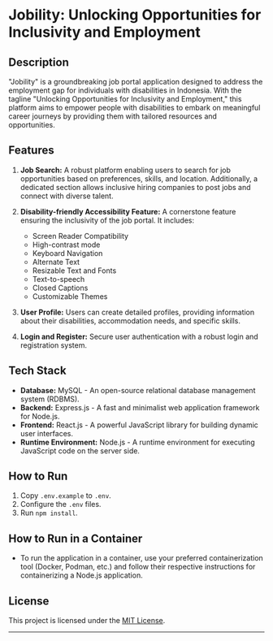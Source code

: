 # Jobility: Unlocking Opportunities for Inclusivity and Employment

## Description

"Jobility" is a groundbreaking job portal application designed to address the employment gap for individuals with disabilities in Indonesia. With the tagline "Unlocking Opportunities for Inclusivity and Employment," this platform aims to empower people with disabilities to embark on meaningful career journeys by providing them with tailored resources and opportunities.

## Features

1. **Job Search:** A robust platform enabling users to search for job opportunities based on preferences, skills, and location. Additionally, a dedicated section allows inclusive hiring companies to post jobs and connect with diverse talent.

2. **Disability-friendly Accessibility Feature:** A cornerstone feature ensuring the inclusivity of the job portal. It includes:

   - Screen Reader Compatibility
   - High-contrast mode
   - Keyboard Navigation
   - Alternate Text
   - Resizable Text and Fonts
   - Text-to-speech
   - Closed Captions
   - Customizable Themes

3. **User Profile:** Users can create detailed profiles, providing information about their disabilities, accommodation needs, and specific skills.

4. **Login and Register:** Secure user authentication with a robust login and registration system.

## Tech Stack

- **Database:** MySQL - An open-source relational database management system (RDBMS).
- **Backend:** Express.js - A fast and minimalist web application framework for Node.js.
- **Frontend:** React.js - A powerful JavaScript library for building dynamic user interfaces.
- **Runtime Environment:** Node.js - A runtime environment for executing JavaScript code on the server side.

## How to Run

1. Copy `.env.example` to `.env`.
2. Configure the `.env` files.
3. Run `npm install`.

## How to Run in a Container

- To run the application in a container, use your preferred containerization tool (Docker, Podman, etc.) and follow their respective instructions for containerizing a Node.js application.

## License

This project is licensed under the [MIT License](LICENSE).

---
